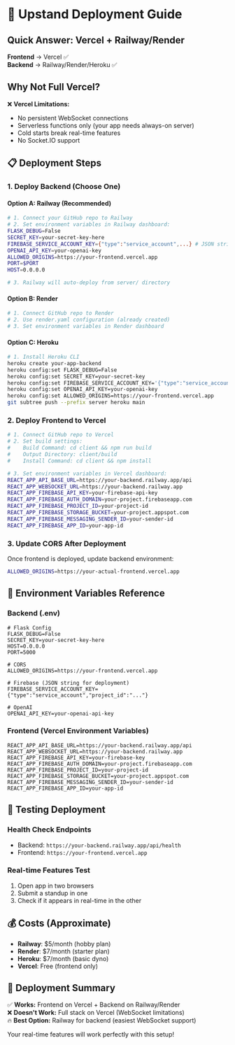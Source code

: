 # 🚀 Upstand Deployment Guide

## Quick Answer: Vercel + Railway/Render

**Frontend** → Vercel ✅  
**Backend** → Railway/Render/Heroku ✅

## Why Not Full Vercel?

❌ **Vercel Limitations:**
- No persistent WebSocket connections
- Serverless functions only (your app needs always-on server)
- Cold starts break real-time features
- No Socket.IO support

## 📋 Deployment Steps

### 1. Deploy Backend (Choose One)

#### Option A: Railway (Recommended)
```bash
# 1. Connect your GitHub repo to Railway
# 2. Set environment variables in Railway dashboard:
FLASK_DEBUG=False
SECRET_KEY=your-secret-key-here
FIREBASE_SERVICE_ACCOUNT_KEY={"type":"service_account",...} # JSON string
OPENAI_API_KEY=your-openai-key
ALLOWED_ORIGINS=https://your-frontend.vercel.app
PORT=$PORT
HOST=0.0.0.0

# 3. Railway will auto-deploy from server/ directory
```

#### Option B: Render
```bash
# 1. Connect GitHub repo to Render
# 2. Use render.yaml configuration (already created)
# 3. Set environment variables in Render dashboard
```

#### Option C: Heroku
```bash
# 1. Install Heroku CLI
heroku create your-app-backend
heroku config:set FLASK_DEBUG=False
heroku config:set SECRET_KEY=your-secret-key
heroku config:set FIREBASE_SERVICE_ACCOUNT_KEY='{"type":"service_account",...}'
heroku config:set OPENAI_API_KEY=your-openai-key
heroku config:set ALLOWED_ORIGINS=https://your-frontend.vercel.app
git subtree push --prefix server heroku main
```

### 2. Deploy Frontend to Vercel

```bash
# 1. Connect GitHub repo to Vercel
# 2. Set build settings:
#    Build Command: cd client && npm run build
#    Output Directory: client/build
#    Install Command: cd client && npm install

# 3. Set environment variables in Vercel dashboard:
REACT_APP_API_BASE_URL=https://your-backend.railway.app/api
REACT_APP_WEBSOCKET_URL=https://your-backend.railway.app
REACT_APP_FIREBASE_API_KEY=your-firebase-api-key
REACT_APP_FIREBASE_AUTH_DOMAIN=your-project.firebaseapp.com
REACT_APP_FIREBASE_PROJECT_ID=your-project-id
REACT_APP_FIREBASE_STORAGE_BUCKET=your-project.appspot.com
REACT_APP_FIREBASE_MESSAGING_SENDER_ID=your-sender-id
REACT_APP_FIREBASE_APP_ID=your-app-id
```

### 3. Update CORS After Deployment

Once frontend is deployed, update backend environment:
```bash
ALLOWED_ORIGINS=https://your-actual-frontend.vercel.app
```

## 🔧 Environment Variables Reference

### Backend (.env)
```env
# Flask Config
FLASK_DEBUG=False
SECRET_KEY=your-secret-key-here
HOST=0.0.0.0
PORT=5000

# CORS
ALLOWED_ORIGINS=https://your-frontend.vercel.app

# Firebase (JSON string for deployment)
FIREBASE_SERVICE_ACCOUNT_KEY={"type":"service_account","project_id":"..."}

# OpenAI
OPENAI_API_KEY=your-openai-api-key
```

### Frontend (Vercel Environment Variables)
```env
REACT_APP_API_BASE_URL=https://your-backend.railway.app/api
REACT_APP_WEBSOCKET_URL=https://your-backend.railway.app
REACT_APP_FIREBASE_API_KEY=your-firebase-key
REACT_APP_FIREBASE_AUTH_DOMAIN=your-project.firebaseapp.com
REACT_APP_FIREBASE_PROJECT_ID=your-project-id
REACT_APP_FIREBASE_STORAGE_BUCKET=your-project.appspot.com
REACT_APP_FIREBASE_MESSAGING_SENDER_ID=your-sender-id
REACT_APP_FIREBASE_APP_ID=your-app-id
```

## 🧪 Testing Deployment

### Health Check Endpoints
- Backend: `https://your-backend.railway.app/api/health`
- Frontend: `https://your-frontend.vercel.app`

### Real-time Features Test
1. Open app in two browsers
2. Submit a standup in one
3. Check if it appears in real-time in the other

## 💰 Costs (Approximate)

- **Railway**: $5/month (hobby plan)
- **Render**: $7/month (starter plan)
- **Heroku**: $7/month (basic dyno)
- **Vercel**: Free (frontend only)

## 🎯 Deployment Summary

✅ **Works:** Frontend on Vercel + Backend on Railway/Render  
❌ **Doesn't Work:** Full stack on Vercel (WebSocket limitations)  
🔥 **Best Option:** Railway for backend (easiest WebSocket support)

Your real-time features will work perfectly with this setup!
